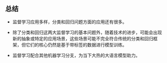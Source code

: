 ## 总结

- 监督学习应用多样，分类和回归问题方面的应用还有很多。 

- 除了分类和回归这两大监督学习的基本问题外，随着技术的进步，可能会出现新的抽象或特定的应用场景，这些场景可能不完全符合传统的分类和回归框架，但它们的核心仍然是基于带标签的数据进行模型训练。

- 监督学习配合其他机器学习分支，为当下大热的大语言模型助力。

<!-- 

做一个简短的总结。

首先，我们必须认识到，监督学习的应用是非常多样的。无论是在金融、还是其他领域，监督学习都在发挥着重要的作用。

接着我想阐明一点，虽然分类和回归是监督学习中最为基础和传统的两大问题，但随着技术的不断进步，我们可能会看到新的应用抽象和特定的应用场景。这些新的场景可能不会完全符合我们熟悉的分类和回归框架，但它们的核心仍然是在带有标签的数据上进行模型训练。

最后，我们也看到了监督学习如何与其他机器学习分支相结合，为如今广受欢迎的大语言模型提供强大的支持。

-->
